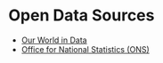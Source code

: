 # Open Data Sources

- [Our World in Data](https://ourworldindata.org)
- [Office for National Statistics (ONS)](https://www.ons.gov.uk)
